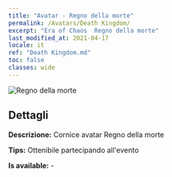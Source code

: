 ```yaml
---
title: "Avatar - Regno della morte"
permalink: /Avatars/Death Kingdom/
excerpt: "Era of Chaos  Regno della morte"
last_modified_at: 2021-04-17
locale: it
ref: "Death Kingdom.md"
toc: false
classes: wide
---
```

 ![Regno della morte](/images/a/avatarFrame_86.png)

## Dettagli

 **Descrizione:** Cornice avatar Regno della morte 

 **Tips:** Ottenibile partecipando all'evento 

 **Is available:**  - 

